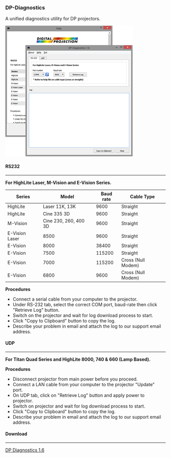 ### DP-Diagnostics

A unified diagnostics utility for DP projectors.

![DP Diagnostics](dp-diagnostics.png)

#### RS232
---
__For HighLite Laser, M-Vision and E-Vision Series.__


| Series		 | Model				 | Baud rate | Cable Type		 |
| ---------------|-----------------------|-----------|------------------ |
| HighLite		 | Laser 11K, 13K		 | 9600		 | Straight			 |
| HighLite		 | Cine 335 3D			 | 9600		 | Straight			 |
| M-Vision		 | Cine 230, 260, 400 3D | 9600		 | Straight			 |
| E-Vision Laser | 8500					 | 9600		 | Straight			 |
| E-Vision   	 | 8000					 | 38400	 | Straight	 		 |
| E-Vision   	 | 7500					 | 115200	 | Straight	 		 |
| E-Vision   	 | 7000					 | 115200	 | Cross (Null Modem)|
| E-Vision  	 | 6800					 | 9600		 | Cross (Null Modem)|


__Procedures__
- Connect a serial cable from your computer to the projector. 
- Under RS-232 tab, select the correct COM port, baud-rate then click "Retrieve Log" button.
- Switch on the projector and wait for log download process to start.
- Click "Copy to Clipboard" button to copy the log. 
- Describe your problem in email and attach the log to our support email address.


#### UDP 
---
__For Titan Quad Series and HighLite 8000, 740 & 660 (Lamp Based).__

__Procedures__
- Disconnect projector from main power before you proceed.
- Connect a LAN cable from your computer to the projector "Update" port.
- On UDP tab, click on "Retrieve Log" button and apply power to projector.
- Switch on projector and wait for log download process to start.
- Click "Copy to Clipboard" button to copy the log.
- Describe your problem in email and attach the log to our support email address.

#### Download
---
[DP Diagnostics 1.6](https://github.com/eddyyanto/DP-Diagnostics/archive/master.zip)